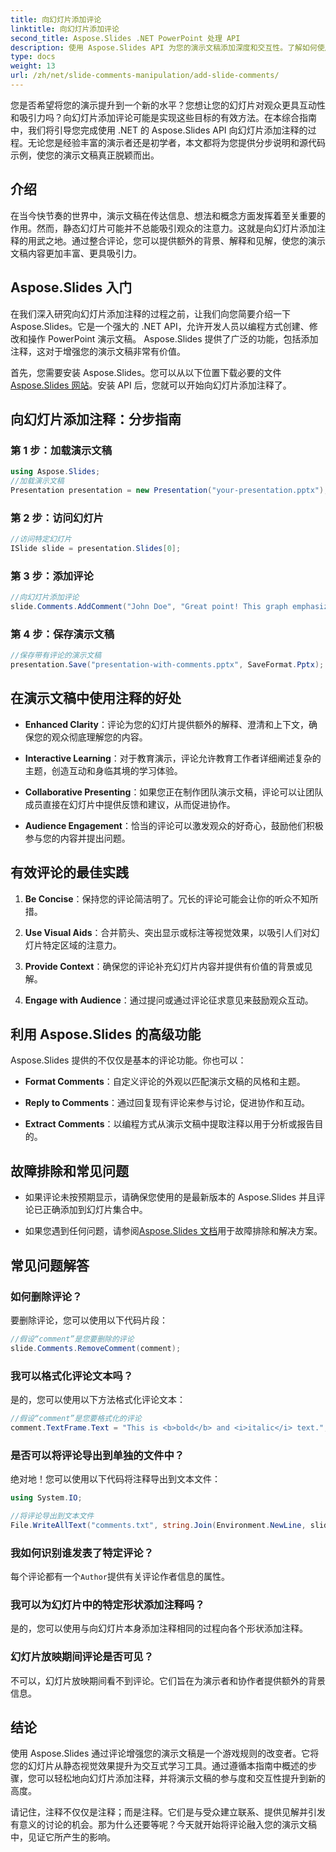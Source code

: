 ```yaml
---
title: 向幻灯片添加评论
linktitle: 向幻灯片添加评论
second_title: Aspose.Slides .NET PowerPoint 处理 API
description: 使用 Aspose.Slides API 为您的演示文稿添加深度和交互性。了解如何使用 .NET 将注释轻松集成到幻灯片中。提高参与度并吸引观众。
type: docs
weight: 13
url: /zh/net/slide-comments-manipulation/add-slide-comments/
---
```


您是否希望将您的演示提升到一个新的水平？您想让您的幻灯片对观众更具互动性和吸引力吗？向幻灯片添加评论可能是实现这些目标的有效方法。在本综合指南中，我们将引导您完成使用 .NET 的 Aspose.Slides API 向幻灯片添加注释的过程。无论您是经验丰富的演示者还是初学者，本文都将为您提供分步说明和源代码示例，使您的演示文稿真正脱颖而出。

## 介绍

在当今快节奏的世界中，演示文稿在传达信息、想法和概念方面发挥着至关重要的作用。然而，静态幻灯片可能并不总能吸引观众的注意力。这就是向幻灯片添加注释的用武之地。通过整合评论，您可以提供额外的背景、解释和见解，使您的演示文稿内容更加丰富、更具吸引力。

## Aspose.Slides 入门

在我们深入研究向幻灯片添加注释的过程之前，让我们向您简要介绍一下Aspose.Slides。它是一个强大的 .NET API，允许开发人员以编程方式创建、修改和操作 PowerPoint 演示文稿。 Aspose.Slides 提供了广泛的功能，包括添加注释，这对于增强您的演示文稿非常有价值。

首先，您需要安装 Aspose.Slides。您可以从以下位置下载必要的文件[Aspose.Slides 网站](https://releases.aspose.com/slides/net/)。安装 API 后，您就可以开始向幻灯片添加注释了。

## 向幻灯片添加注释：分步指南

### 第 1 步：加载演示文稿

```csharp
using Aspose.Slides;
//加载演示文稿
Presentation presentation = new Presentation("your-presentation.pptx");
```

### 第 2 步：访问幻灯片

```csharp
//访问特定幻灯片
ISlide slide = presentation.Slides[0];
```

### 第 3 步：添加评论

```csharp
//向幻灯片添加评论
slide.Comments.AddComment("John Doe", "Great point! This graph emphasizes the upward trend.", new DateTime(2023, 8, 29));
```

### 第 4 步：保存演示文稿

```csharp
//保存带有评论的演示文稿
presentation.Save("presentation-with-comments.pptx", SaveFormat.Pptx);
```

## 在演示文稿中使用注释的好处

- **Enhanced Clarity**：评论为您的幻灯片提供额外的解释、澄清和上下文，确保您的观众彻底理解您的内容。

- **Interactive Learning**：对于教育演示，评论允许教育工作者详细阐述复杂的主题，创造互动和身临其境的学习体验。

- **Collaborative Presenting**：如果您正在制作团队演示文稿，评论可以让团队成员直接在幻灯片中提供反馈和建议，从而促进协作。

- **Audience Engagement**：恰当的评论可以激发观众的好奇心，鼓励他们积极参与您的内容并提出问题。

## 有效评论的最佳实践

1. **Be Concise**：保持您的评论简洁明了。冗长的评论可能会让你的听众不知所措。

2. **Use Visual Aids**：合并箭头、突出显示或标注等视觉效果，以吸引人们对幻灯片特定区域的注意力。

3. **Provide Context**：确保您的评论补充幻灯片内容并提供有价值的背景或见解。

4. **Engage with Audience**：通过提问或通过评论征求意见来鼓励观众互动。

## 利用 Aspose.Slides 的高级功能

Aspose.Slides 提供的不仅仅是基本的评论功能。你也可以：

- **Format Comments**：自定义评论的外观以匹配演示文稿的风格和主题。

- **Reply to Comments**：通过回复现有评论来参与讨论，促进协作和互动。

- **Extract Comments**：以编程方式从演示文稿中提取注释以用于分析或报告目的。

## 故障排除和常见问题

- 如果评论未按预期显示，请确保您使用的是最新版本的 Aspose.Slides 并且评论已正确添加到幻灯片集合中。

- 如果您遇到任何问题，请参阅[Aspose.Slides 文档](https://reference.aspose.com/slides/net/)用于故障排除和解决方案。

## 常见问题解答

### 如何删除评论？

要删除评论，您可以使用以下代码片段：

```csharp
//假设“comment”是您要删除的评论
slide.Comments.RemoveComment(comment);
```

### 我可以格式化评论文本吗？

是的，您可以使用以下方法格式化评论文本：

```csharp
//假设“comment”是您要格式化的评论
comment.TextFrame.Text = "This is <b>bold</b> and <i>italic</i> text.";
```

### 是否可以将评论导出到单独的文件中？

绝对地！您可以使用以下代码将注释导出到文本文件：

```csharp
using System.IO;

//将评论导出到文本文件
File.WriteAllText("comments.txt", string.Join(Environment.NewLine, slide.Comments.Select(c => c.Text)));
```

### 我如何识别谁发表了特定评论？

每个评论都有一个`Author`提供有关评论作者信息的属性。

### 我可以为幻灯片中的特定形状添加注释吗？

是的，您可以使用与向幻灯片本身添加注释相同的过程向各个形状添加注释。

### 幻灯片放映期间评论是否可见？

不可以，幻灯片放映期间看不到评论。它们旨在为演示者和协作者提供额外的背景信息。

## 结论

使用 Aspose.Slides 通过评论增强您的演示文稿是一个游戏规则的改变者。它将您的幻灯片从静态视觉效果提升为交互式学习工具。通过遵循本指南中概述的步骤，您可以轻松地向幻灯片添加注释，并将演示文稿的参与度和交互性提升到新的高度。

请记住，注释不仅仅是注释；而是注释。它们是与受众建立联系、提供见解并引发有意义的讨论的机会。那为什么还要等呢？今天就开始将评论融入您的演示文稿中，见证它所产生的影响。